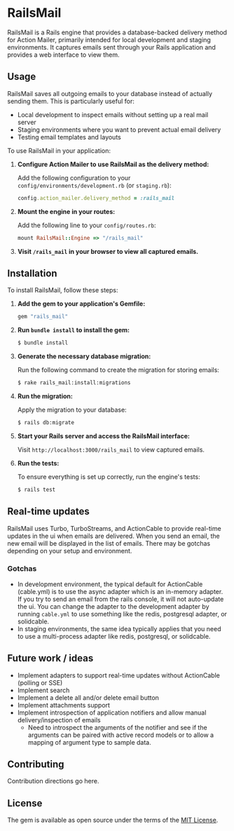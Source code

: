 # RailsMail
RailsMail is a Rails engine that provides a database-backed delivery method for Action Mailer, primarily intended for local development and staging environments. It captures emails sent through your Rails application and provides a web interface to view them.

## Usage
RailsMail saves all outgoing emails to your database instead of actually sending them. This is particularly useful for:
- Local development to inspect emails without setting up a real mail server
- Staging environments where you want to prevent actual email delivery
- Testing email templates and layouts

To use RailsMail in your application:

1. **Configure Action Mailer to use RailsMail as the delivery method:**

   Add the following configuration to your `config/environments/development.rb` (or `staging.rb`):

   ```ruby
   config.action_mailer.delivery_method = :rails_mail
   ```

2. **Mount the engine in your routes:**

   Add the following line to your `config/routes.rb`:

   ```ruby
   mount RailsMail::Engine => "/rails_mail"
   ```

3. **Visit `/rails_mail` in your browser to view all captured emails.**

## Installation

To install RailsMail, follow these steps:

1. **Add the gem to your application's Gemfile:**

   ```ruby
   gem "rails_mail"
   ```

2. **Run `bundle install` to install the gem:**

   ```bash
   $ bundle install
   ```

3. **Generate the necessary database migration:**

   Run the following command to create the migration for storing emails:

   ```bash
   $ rake rails_mail:install:migrations
   ```

4. **Run the migration:**

   Apply the migration to your database:

   ```bash
   $ rails db:migrate
   ```

5. **Start your Rails server and access the RailsMail interface:**

   Visit `http://localhost:3000/rails_mail` to view captured emails.

6. **Run the tests:**

   To ensure everything is set up correctly, run the engine's tests:

   ```bash
   $ rails test
   ```
## Real-time updates

RailsMail uses Turbo, TurboStreams, and ActionCable to provide real-time updates in the ui when emails are delivered. When you send an email, the new email will be displayed in the list of emails. There may be gotchas depending on your setup and environment.

### Gotchas

- In development environment, the typical default for ActionCable (cable.yml) is to use the async adapter which is an in-memory adapter. If you try to send an email from the rails console, it will not auto-update the ui. You can change the adapter to the development adapter by running `cable.yml` to use something like the redis, postgresql adapter, or solidcable. 
- In staging environments, the same idea typically applies that you need to use a multi-process adapter like redis, postgresql, or solidcable.

## Future work / ideas

- Implement adapters to support real-time updates without ActionCable (polling or SSE)
- Implement search
- Implement a delete all and/or delete email button
- Implement attachments support
- Implement introspection of application notifiers and allow manual delivery/inspection of emails
  - Need to introspect the arguments of the notifier and see if the arguments can be paired with active record models or to allow a mapping of argument type to sample data. 
  
## Contributing
Contribution directions go here.

## License
The gem is available as open source under the terms of the [MIT License](https://opensource.org/licenses/MIT).
